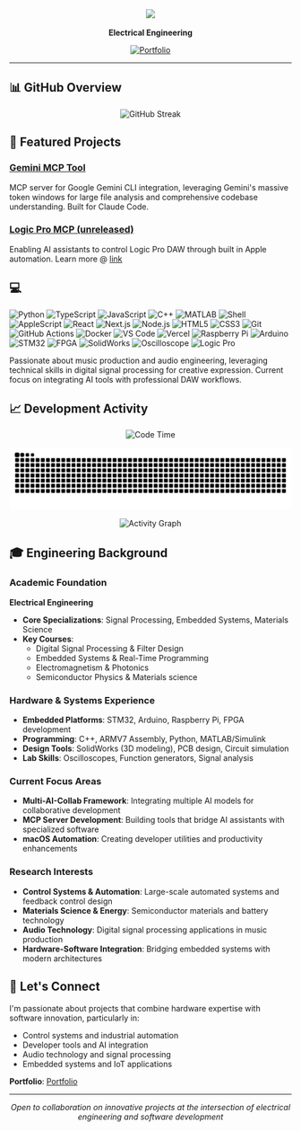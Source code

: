 <div align="center">
  
<img src="https://readme-typing-svg.herokuapp.com/?lines=Electrical+Engineering+@+UBC;Full-Stack+Developer;Hardware-Software+Integration;Open+Source+Contributor&center=true&width=500&height=50&font=Fira%20Code&pause=1000">

**Electrical Engineering**

[![Portfolio](https://img.shields.io/badge/Portfolio-Portfolio-blue?style=for-the-badge&logo=google-chrome&logoColor=white)](https://andrew-portfolio-tau.vercel.app)

</div>

---

## 📊 GitHub Overview

<div align="center">
  <img src="https://streak-stats.demolab.com/?user=jamubc&theme=default&hide_border=true" alt="GitHub Streak" />
</div>

## 🚀 Featured Projects

### **[Gemini MCP Tool](https://github.com/jamubc/gemini-mcp-tool)**
MCP server for Google Gemini CLI integration, leveraging Gemini's massive token windows for large file analysis and comprehensive codebase understanding. Built for Claude Code.

### **[Logic Pro MCP (unreleased)](https://github.com/jamubc/logic-pro-mcp-website)**
Enabling AI assistants to control Logic Pro DAW through built in Apple automation. Learn more @  [link](https://logic-pro-mcp-website.vercel.app)

## 💻
![Python](https://img.shields.io/badge/-Python-3776AB?style=flat-square&logo=python&logoColor=white)
![TypeScript](https://img.shields.io/badge/-TypeScript-007ACC?style=flat-square&logo=typescript&logoColor=white)
![JavaScript](https://img.shields.io/badge/-JavaScript-F7DF1E?style=flat-square&logo=javascript&logoColor=black)
![C++](https://img.shields.io/badge/-C++-00599C?style=flat-square&logo=c%2B%2B&logoColor=white)
![MATLAB](https://img.shields.io/badge/-MATLAB/Simulink-0076A8?style=flat-square&logo=mathworks&logoColor=white)
![Shell](https://img.shields.io/badge/-Shell_Script-4EAA25?style=flat-square&logo=gnu-bash&logoColor=white)
![AppleScript](https://img.shields.io/badge/-AppleScript-000000?style=flat-square&logo=apple&logoColor=white)
![React](https://img.shields.io/badge/-React-61DAFB?style=flat-square&logo=react&logoColor=black)
![Next.js](https://img.shields.io/badge/-Next.js-000000?style=flat-square&logo=next.js&logoColor=white)
![Node.js](https://img.shields.io/badge/-Node.js-339933?style=flat-square&logo=node.js&logoColor=white)
![HTML5](https://img.shields.io/badge/-HTML5-E34F26?style=flat-square&logo=html5&logoColor=white)
![CSS3](https://img.shields.io/badge/-CSS3-1572B6?style=flat-square&logo=css3&logoColor=white)
![Git](https://img.shields.io/badge/-Git-F05032?style=flat-square&logo=git&logoColor=white)
![GitHub Actions](https://img.shields.io/badge/-GitHub_Actions-2088FF?style=flat-square&logo=github-actions&logoColor=white)
![Docker](https://img.shields.io/badge/-Docker-2496ED?style=flat-square&logo=docker&logoColor=white)
![VS Code](https://img.shields.io/badge/-VS_Code-007ACC?style=flat-square&logo=visual-studio-code&logoColor=white)
![Vercel](https://img.shields.io/badge/-Vercel-000000?style=flat-square&logo=vercel&logoColor=white)
![Raspberry Pi](https://img.shields.io/badge/-Raspberry_Pi-A22846?style=flat-square&logo=raspberry-pi&logoColor=white)
![Arduino](https://img.shields.io/badge/-Arduino-00979D?style=flat-square&logo=arduino&logoColor=white)
![STM32](https://img.shields.io/badge/-STM32-03234B?style=flat-square&logo=stmicroelectronics&logoColor=white)
![FPGA](https://img.shields.io/badge/-FPGA-0000FF?style=flat-square&logo=xilinx&logoColor=white)
![SolidWorks](https://img.shields.io/badge/-SolidWorks-FF0000?style=flat-square&logo=solidworks&logoColor=white)
![Oscilloscope](https://img.shields.io/badge/-Lab_Equipment-008080?style=flat-square&logo=electron&logoColor=white)
![Logic Pro](https://img.shields.io/badge/-Logic_Pro-000000?style=flat-square&logo=apple&logoColor=white)

Passionate about music production and audio engineering, leveraging technical skills in digital signal processing for creative expression. Current focus on integrating AI tools with professional DAW workflows.

## 📈 Development Activity

<div align="center">
  
<!--START_SECTION:waka-->
![Code Time](http://img.shields.io/badge/Code%20Time-19%20hrs%2038%20mins-blue)


<!--END_SECTION:waka-->
  
</div>

<div align="center">
  
![Snake animation](https://github.com/jamubc/jamubc/blob/output/github-contribution-grid-snake.svg)

</div>

<div align="center">
  
![Activity Graph](https://github-readme-activity-graph.vercel.app/graph?username=jamubc&theme=github-compact&hide_border=true&area=true&custom_title=Contribution%20Activity)

</div>


## 🎓 Engineering Background

### **Academic Foundation**
**Electrical Engineering**
- **Core Specializations**: Signal Processing, Embedded Systems, Materials Science
- **Key Courses**: 
  - Digital Signal Processing & Filter Design
  - Embedded Systems & Real-Time Programming
  - Electromagnetism & Photonics
  - Semiconductor Physics & Materials science

### **Hardware & Systems Experience**
- **Embedded Platforms**: STM32, Arduino, Raspberry Pi, FPGA development
- **Programming**: C++, ARMV7 Assembly, Python, MATLAB/Simulink
- **Design Tools**: SolidWorks (3D modeling), PCB design, Circuit simulation
- **Lab Skills**: Oscilloscopes, Function generators, Signal analysis

### **Current Focus Areas**
- **Multi-AI-Collab Framework**: Integrating multiple AI models for collaborative development
- **MCP Server Development**: Building tools that bridge AI assistants with specialized software
- **macOS Automation**: Creating developer utilities and productivity enhancements

### **Research Interests**
- **Control Systems & Automation**: Large-scale automated systems and feedback control design
- **Materials Science & Energy**: Semiconductor materials and battery technology
- **Audio Technology**: Digital signal processing applications in music production
- **Hardware-Software Integration**: Bridging embedded systems with modern architectures

## 🤝 Let's Connect

I'm passionate about projects that combine hardware expertise with software innovation, particularly in:
- Control systems and industrial automation
- Developer tools and AI integration
- Audio technology and signal processing
- Embedded systems and IoT applications

**Portfolio**: [Portfolio](https://andrew-portfolio-tau.vercel.app)

---

<div align="center">
  <i>Open to collaboration on innovative projects at the intersection of electrical engineering and software development</i>
</div>
